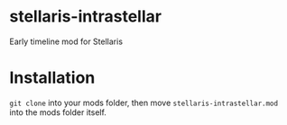 # stellaris-intrastellar
Early timeline mod for Stellaris

# Installation
`git clone` into your mods folder, then move `stellaris-intrastellar.mod` into the mods folder itself.